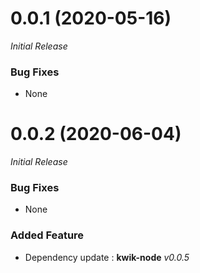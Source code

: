 <a name="0.0.1"></a>
# 0.0.1 (2020-05-16)

_Initial Release_

### Bug Fixes
- None

<a name="0.0.2"></a>
# 0.0.2 (2020-06-04)

_Initial Release_

### Bug Fixes
- None

### Added Feature
- Dependency update : **kwik-node** _v0.0.5_